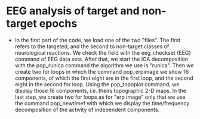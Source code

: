 # EEG analysis of target and non-target epochs 
* In the first part of the code, we load one of the two "files". The first refers to the targeted, and the second to
non-target classes of neurological reactions. We check the field with the eeg_checkset (EEG) command
of EEG data sets. After that, we start the ICA decomposition with the pop_runica command
the algorithm we use is "runica". Then we create two for loops in which the command
pop_erpimage we show 16 components, of which the first eight are in the first loop, and the second eight
in the second for loop. Using the pop_topoplot command, we display those 16 components, i.e. theirs
topographic 2-D maps. In the last step, we create two for loops as for "erp image"
only that we use the command pop_newtimef with which we display the time/frequency
decomposition of the activity of independent components.
